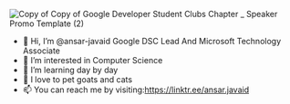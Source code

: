 ![Copy of Copy of Google Developer Student Clubs  Chapter _ Speaker Promo Template (2)](https://user-images.githubusercontent.com/56737332/135241020-3754044c-347f-4815-a6e5-d0b2df061526.jpg)
- 👋 Hi, I’m @ansar-javaid Google DSC Lead And Microsoft Technology Associate 
- 👀 I’m interested in Computer Science 
- 🌱 I’m learning day by day
- 💞️ I love to pet goats and cats
- 📫 You can reach me by visiting:https://linktr.ee/ansar.javaid

<!---
ansar-javaid/ansar-javaid is a ✨ special ✨ repository because its `README.md` (this file) appears on your GitHub profile.
You can click the Preview link to take a look at your changes.
--->
